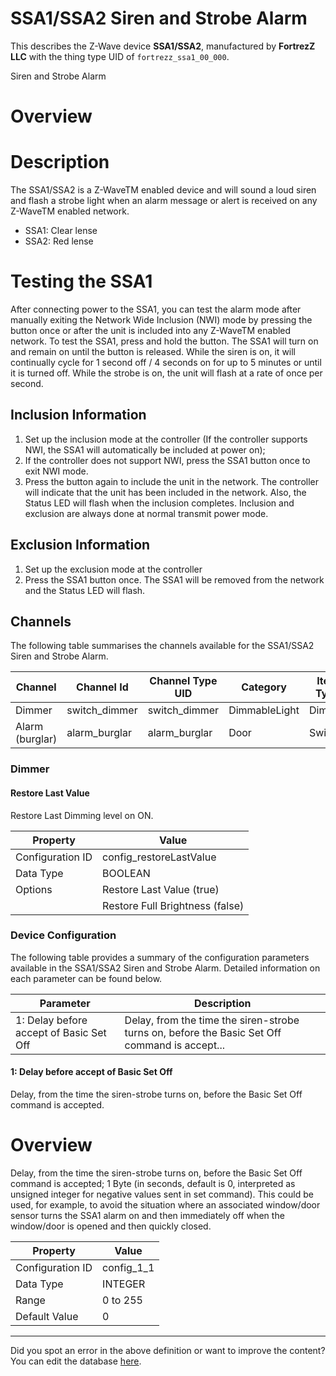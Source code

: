 
# SSA1/SSA2 Siren and Strobe Alarm

This describes the Z-Wave device **SSA1/SSA2**, manufactured by **FortrezZ LLC** with the thing type UID of ```fortrezz_ssa1_00_000```. 

Siren and Strobe Alarm  


# Overview #

# Description #

The SSA1/SSA2 is a Z-WaveTM enabled device and will sound a loud siren and flash a strobe light when an alarm message or alert is received on any Z-WaveTM enabled network.

 *  SSA1: Clear lense
 *  SSA2: Red lense

# Testing the SSA1 #

After connecting power to the SSA1, you can test the alarm mode after manually exiting the Network Wide Inclusion (NWI) mode by pressing the button once or after the unit is included into any Z-WaveTM enabled network. To test the SSA1, press and hold the button. The SSA1 will turn on and remain on until the button is released. While the siren is on, it will continually cycle for 1 second off / 4 seconds on for up to 5 minutes or until it is turned off. While the strobe is on, the unit will flash at a rate of once per second.

  


## Inclusion Information ##

1.  Set up the inclusion mode at the controller (If the controller supports NWI, the SSA1 will automatically be included at power on);
2.  If the controller does not support NWI, press the SSA1 button once to exit NWI mode.
3.  Press the button again to include the unit in the network. The controller will indicate that the unit has been included in the network. Also, the Status LED will flash when the inclusion completes. Inclusion and exclusion are always done at normal transmit power mode.

  


## Exclusion Information ##

1.  Set up the exclusion mode at the controller
2.  Press the SSA1 button once. The SSA1 will be removed from the network and the Status LED will flash. 

## Channels
The following table summarises the channels available for the SSA1/SSA2 Siren and Strobe Alarm.

| Channel | Channel Id | Channel Type UID | Category | Item Type |
|---------|------------|------------------|----------|-----------|
| Dimmer | switch_dimmer | switch_dimmer | DimmableLight | Dimmer |
| Alarm (burglar) | alarm_burglar | alarm_burglar | Door | Switch |



### Dimmer

#### Restore Last Value

Restore Last Dimming level on ON.


| Property         | Value    |
|------------------|----------|
| Configuration ID | config_restoreLastValue |
| Data Type        | BOOLEAN || Default Value | true |
| Options | Restore Last Value (true) |
|  | Restore Full Brightness (false) |






### Device Configuration
The following table provides a summary of the configuration parameters available in the SSA1/SSA2 Siren and Strobe Alarm.
Detailed information on each parameter can be found below.

| Parameter   | Description |
|-------------|-------------|
| 1: Delay before accept of Basic Set Off | Delay, from the time the siren-strobe turns on, before the Basic Set Off command is accept... |




#### 1: Delay before accept of Basic Set Off

Delay, from the time the siren-strobe turns on, before the Basic Set Off command is accepted.  


# Overview #

Delay, from the time the siren-strobe turns on, before the Basic Set Off command is accepted; 1 Byte (in seconds, default is 0, interpreted as unsigned integer for negative values sent in set command). This could be used, for example, to avoid the situation where an associated window/door sensor turns the SSA1 alarm on and then immediately off when the window/door is opened and then quickly closed.


| Property         | Value    |
|------------------|----------|
| Configuration ID | config_1_1 |
| Data Type        | INTEGER |
| Range | 0 to 255 |
| Default Value | 0 |






---

Did you spot an error in the above definition or want to improve the content?
You can edit the database [here](http://www.cd-jackson.com/index.php/zwave/zwave-device-database/zwave-device-list/devicesummary/220).

